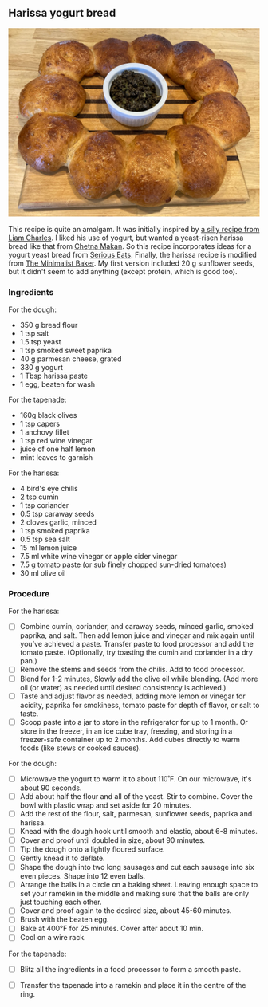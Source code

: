 ## Harissa yogurt bread

![](images/harissa.bread.jpg)

This recipe is quite an amalgam. It was initially inspired by [a silly recipe from Liam Charles](https://thegreatbritishbakeoff.co.uk/recipes/all/liam-charles-bear-and-share-bread/). I liked his use of yogurt, but wanted a yeast-risen harissa bread like that from [Chetna Makan](https://chetnamakan.co.uk/harissa-bread/). So this recipe incorporates ideas for a yogurt yeast bread from [Serious Eats](https://www.seriouseats.com/bread-baking-yogurt-and-honey-bread). Finally, the harissa recipe is modified from [The Minimalist Baker](https://minimalistbaker.com/easy-diy-harissa-paste/#wprm-recipe-container-40927). My first version included 20 g sunflower seeds, but it didn't seem to add anything (except protein, which is good too).

### Ingredients

For the dough:

- 350 g bread flour
- 1 tsp salt
- 1.5 tsp yeast
- 1 tsp smoked sweet paprika
- 40 g parmesan cheese, grated
- 330 g  yogurt
- 1 Tbsp harissa paste
- 1  egg, beaten for wash

For the tapenade:

- 160g black olives
- 1 tsp capers
- 1 anchovy fillet 
- 1 tsp red wine vinegar
- juice of one half lemon
- mint leaves to garnish

For the harissa:

- 4 bird's eye chilis
- 2 tsp cumin
- 1 tsp coriander 
- 0.5 tsp caraway seeds
- 2 cloves garlic, minced
- 1 tsp smoked paprika
- 0.5 tsp sea salt
- 15 ml lemon juice
- 7.5 ml white wine vinegar or apple cider vinegar
- 7.5 g tomato paste (or sub finely chopped sun-dried tomatoes)
- 30 ml olive oil

### Procedure

For the harissa:

- [ ] Combine cumin, coriander, and caraway seeds, minced garlic, smoked paprika, and salt. Then add lemon juice and vinegar and mix again until you’ve achieved a paste. Transfer paste to food processor and add the tomato paste.  (Optionally, try toasting the cumin and coriander in a dry pan.)
- [ ] Remove the stems and seeds from the chilis. Add to food processor. 
- [ ] Blend for 1-2 minutes, Slowly add the olive oil while blending. (Add more oil (or water) as needed until desired consistency is achieved.)
- [ ] Taste and adjust flavor as needed, adding more lemon or vinegar for acidity, paprika for smokiness, tomato paste for depth of flavor, or salt to taste. 
- [ ] Scoop paste into a jar to store in the refrigerator for up to 1 month. Or store in the freezer, in an ice cube tray, freezing, and storing in a freezer-safe container up to 2 months. Add cubes directly to warm foods (like stews or cooked sauces). 

For the dough:

- [ ] Microwave the yogurt to warm it to about 110˚F. On our microwave, it's about 90 seconds.
- [ ] Add about half the flour and all of the yeast. Stir to combine. Cover the bowl with plastic wrap and set aside for 20 minutes.
- [ ] Add the rest of the flour, salt, parmesan, sunflower seeds, paprika and harissa. 
- [ ] Knead with the dough hook until smooth and elastic, about 6-8 minutes. 
- [ ] Cover and proof until doubled in size, about 90 minutes.
- [ ] Tip the dough onto a lightly floured surface.
- [ ] Gently knead it to deflate.
- [ ] Shape the dough into two long sausages and cut each sausage into six even pieces. Shape into 12 even balls.
- [ ] Arrange the balls in a circle on a baking sheet. Leaving enough space to set your ramekin in the middle and making sure that the balls are only just touching each other. 
- [ ] Cover and proof again to the desired size, about 45-60 minutes.
- [ ] Brush with the beaten egg.
- [ ] Bake at 400°F for 25 minutes. Cover after about 10 min.
- [ ] Cool on a wire rack.

For the tapenade:

- [ ] Blitz all the ingredients in a food processor to form a smooth paste.
- [ ] Transfer the tapenade into a ramekin and place it in the centre of the ring.




